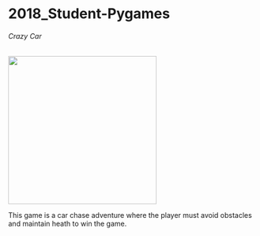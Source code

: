# 2018_Student-Pygames
<h6> Crazy Car</h6>
<img src = "https://github.com/saramargolin/2018_Student-Pygames/blob/master/Capture2.PNG" width = 300 height = 300>
<p>This game is a car chase adventure where the player must avoid obstacles and maintain heath to win the game.</p>
